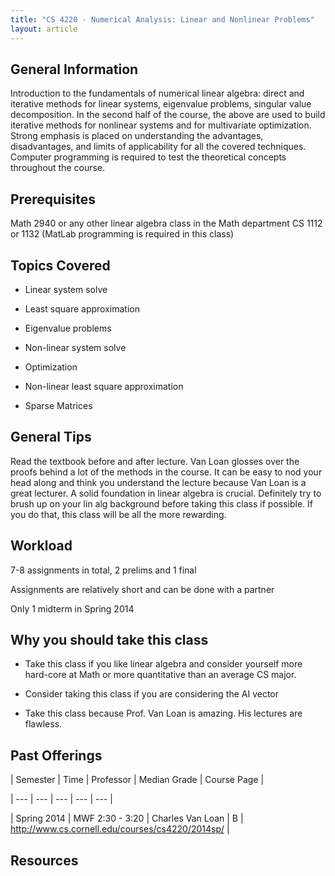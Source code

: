 ```yaml
---
title: "CS 4220 - Numerical Analysis: Linear and Nonlinear Problems"
layout: article
---
```




## General Information

Introduction to the fundamentals of numerical linear algebra: direct and iterative methods for linear systems, eigenvalue problems, singular value decomposition. In the second half of the course, the above are used to build iterative methods for nonlinear systems and for multivariate optimization. Strong emphasis is placed on understanding the advantages, disadvantages, and limits of applicability for all the covered techniques. Computer programming is required to test the theoretical concepts throughout the course.



## Prerequisites

Math 2940 or any other linear algebra class in the Math department CS 1112 or 1132 (MatLab programming is required in this class)



## Topics Covered

 - Linear system solve

 - Least square approximation

 - Eigenvalue problems

 - Non-linear system solve

 - Optimization

 - Non-linear least square approximation

 - Sparse Matrices



## General Tips

Read the textbook before and after lecture. Van Loan glosses over the proofs behind a lot of the methods in the course. It can be easy to nod your head along and think you understand the lecture because Van Loan is a great lecturer. A solid foundation in linear algebra is crucial. Definitely try to brush up on your lin alg background before taking this class if possible. If you do that, this class will be all the more rewarding.



## Workload

7-8 assignments in total, 2 prelims and 1 final



Assignments are relatively short and can be done with a partner



Only 1 midterm in Spring 2014



## Why you should take this class

 - Take this class if you like linear algebra and consider yourself more hard-core at Math or more quantitative than an average CS major.

 - Consider taking this class if you are considering the AI vector

 - Take this class because Prof. Van Loan is amazing. His lectures are flawless.



## Past Offerings

| Semester | Time | Professor | Median Grade | Course Page |

| --- | --- | --- | --- | --- |

| Spring 2014 | MWF 2:30 - 3:20 | Charles Van Loan | B | http://www.cs.cornell.edu/courses/cs4220/2014sp/ |



## Resources
